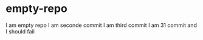 # empty-repo
I am empty repo
I am seconde commit
I am third commit
I am 31 commit and I should fail
